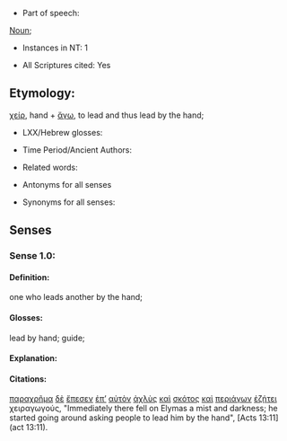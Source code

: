 * Part of speech: 

[Noun](http://ugg.readthedocs.io/en/latest/noun.html); 

* Instances in NT: 1

* All Scriptures cited: Yes

## Etymology: 

[χείρ](../G54950/01.md), hand + [ἄγω](../G00710/01.md), to lead and thus lead by the hand;

* LXX/Hebrew glosses: 

* Time Period/Ancient Authors: 

* Related words: 

* Antonyms for all senses

* Synonyms for all senses: 

## Senses 

### Sense 1.0: 

#### Definition: 

one who leads another by the hand;

#### Glosses: 

lead by hand; guide;

#### Explanation: 

#### Citations: 

[παραχρῆμα](../G39160/01.md) [δὲ](../G11610/01.md) [ἔπεσεν](../G40980/01.md) [ἐπ’](../G19090/01.md) [αὐτὸν](../G08460/01.md) [ἀχλὺς](../G08870/01.md) [καὶ](../G25320/01.md) [σκότος](../G46550/01.md) [καὶ](../G25320/01.md) [περιάγων](../G40130/01.md) [ἐζήτει](../G22120/01.md) χειραγωγούς, "Immediately there fell on Elymas a mist and darkness; he started going around asking people to lead him by the hand", [Acts 13:11](act 13:11).  
